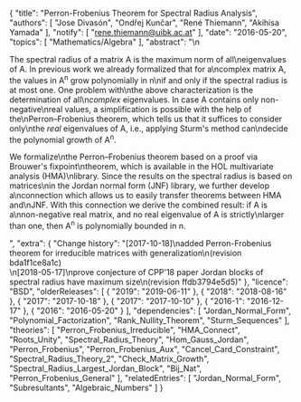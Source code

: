 {
    "title": "Perron-Frobenius Theorem for Spectral Radius Analysis",
    "authors": [
        "Jose Divasón",
        "Ondřej Kunčar",
        "René Thiemann",
        "Akihisa Yamada"
    ],
    "notify": [
        "rene.thiemann@uibk.ac.at"
    ],
    "date": "2016-05-20",
    "topics": [
        "Mathematics/Algebra"
    ],
    "abstract": "\n<p>The spectral radius of a matrix A is the maximum norm of all\neigenvalues of A. In previous work we already formalized that for a\ncomplex matrix A, the values in A<sup>n</sup> grow polynomially in n\nif and only if the spectral radius is at most one. One problem with\nthe above characterization is the determination of all\n<em>complex</em> eigenvalues. In case A contains only non-negative\nreal values, a simplification is possible with the help of the\nPerron&ndash;Frobenius theorem, which tells us that it suffices to consider only\nthe <em>real</em> eigenvalues of A, i.e., applying Sturm's method can\ndecide the polynomial growth of A<sup>n</sup>. </p><p> We formalize\nthe Perron&ndash;Frobenius theorem based on a proof via Brouwer's fixpoint\ntheorem, which is available in the HOL multivariate analysis (HMA)\nlibrary. Since the results on the spectral radius is based on matrices\nin the Jordan normal form (JNF) library, we further develop a\nconnection which allows us to easily transfer theorems between HMA and\nJNF. With this connection we derive the combined result: if A is a\nnon-negative real matrix, and no real eigenvalue of A is strictly\nlarger than one, then A<sup>n</sup> is polynomially bounded in n. </p>",
    "extra": {
        "Change history": "[2017-10-18]\nadded Perron-Frobenius theorem for irreducible matrices with generalization\n(revision bda1f1ce8a1c)<br/>\n[2018-05-17]\nprove conjecture of CPP'18 paper Jordan blocks of spectral radius have maximum size\n(revision ffdb3794e5d5)"
    },
    "licence": "BSD",
    "olderReleases": [
        {
            "2019": "2019-06-11"
        },
        {
            "2018": "2018-08-16"
        },
        {
            "2017": "2017-10-18"
        },
        {
            "2017": "2017-10-10"
        },
        {
            "2016-1": "2016-12-17"
        },
        {
            "2016": "2016-05-20"
        }
    ],
    "dependencies": [
        "Jordan_Normal_Form",
        "Polynomial_Factorization",
        "Rank_Nullity_Theorem",
        "Sturm_Sequences"
    ],
    "theories": [
        "Perron_Frobenius_Irreducible",
        "HMA_Connect",
        "Roots_Unity",
        "Spectral_Radius_Theory",
        "Hom_Gauss_Jordan",
        "Perron_Frobenius",
        "Perron_Frobenius_Aux",
        "Cancel_Card_Constraint",
        "Spectral_Radius_Theory_2",
        "Check_Matrix_Growth",
        "Spectral_Radius_Largest_Jordan_Block",
        "Bij_Nat",
        "Perron_Frobenius_General"
    ],
    "relatedEntries": [
        "Jordan_Normal_Form",
        "Subresultants",
        "Algebraic_Numbers"
    ]
}